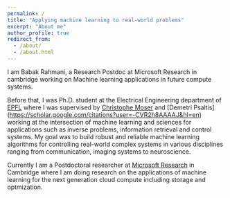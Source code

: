 ```yaml
---
permalink: /
title: "Applying machine learning to real-world problems"
excerpt: "About me"
author_profile: true
redirect_from: 
  - /about/
  - /about.html
---
```


I am Babak Rahmani, a Research Postdoc at Microsoft Research in cambridge working on Machine learning applications in future compute systems.

Before that, I was Ph.D. student at the Electrical Engineering department of [EPFL](https://www.epfl.ch/en/) where I was supervised by  [Christophe Moser](https://people.epfl.ch/christophe.moser?lang=en) and [Demetri Psaltis] (https://scholar.google.com/citations?user=-CVR2h8AAAAJ&hl=en) working at the intersection of machine learning and sciences for applications such as inverse problems, information retrieval and control systems. My goal was to build robust and reliable machine learning algorithms for controlling real-world complex systems in various disciplines ranging from communication, imaging systems to neuroscience. 

Currently I am a Postdoctoral researcher at [Microsoft Research](https://www.microsoft.com/en-us/research/lab/microsoft-research-cambridge/) in Cambridge where I am doing research on the applications of machine learning for the next generation cloud compute including storage and optmization.
